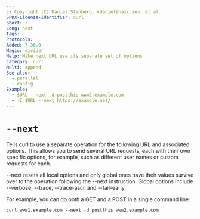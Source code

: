 ```yaml
---
c: Copyright (C) Daniel Stenberg, <daniel@haxx.se>, et al.
SPDX-License-Identifier: curl
Short: :
Long: next
Tags:
Protocols:
Added: 7.36.0
Magic: divider
Help: Make next URL use its separate set of options
Category: curl
Multi: append
See-also:
  - parallel
  - config
Example:
  - $URL --next -d postthis www2.example.com
  - -I $URL --next https://example.net/
---
```


# `--next`

Tells curl to use a separate operation for the following URL and associated
options. This allows you to send several URL requests, each with their own
specific options, for example, such as different user names or custom requests
for each.

--next resets all local options and only global ones have their values survive
over to the operation following the --next instruction. Global options include
--verbose, --trace, --trace-ascii and --fail-early.

For example, you can do both a GET and a POST in a single command line:

    curl www1.example.com --next -d postthis www2.example.com
